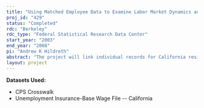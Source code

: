 ```yaml
---
title: "Using Matched Employee Data to Examine Labor Market Dynamics and the Quality of DWS/CPS Data in California: 1991-2000"
proj_id: "429"
status: "Completed"
rdc: "Berkeley"
rdc_type: "Federal Statistical Research Data Center"
start_year: "2003"
end_year: "2008"
pi: "Andrew K Hildreth"
abstract: "The project will link individual records for California residents in the Displaced Worker Supplements (DWS) (conducted in February 1994, February 1996, February 1998, and February 2000), with the March Current Population Survey files for 1991-2000 and the California Base Wage records 1991-2000. The proposed research seeks to address a number of issues in understanding how and why an individual loses their job using matched employee data. From the outset, the DWS was designed to elicit responses on the displacement of workers. Displacement was defined as being laid-off (without recall), a plant closing, or the employer going out of business. This is separate from a workers wish to quit or leave a job for their own reasons. As well as providing evidence on the accuracy of the DWS in measuring the cost of job displacement, there will be substantial scientific contributions and benefits to the Census Bureau from the work. We will conduct an assessment of the accuracy and shortcomings of the DWS in measuring the displacement of workers, of compiling displacement statistics, and measuring the cost of job loss. In particular, the scientific and bureau benefits are the following. First, the work will assess the importance of missing information on workers in the DWS. In particular, the work history and the measurement of wages can both be learned from the UI Base Wage files and their importance assessed. By including these two items into the DWS file, the analysis will be able to assess directly the importance of the missing information on job history, and the problems of reporting a retrospective wage for the last job for the displaced workers. Both of these items will impact how the wage change from displacement is estimated from the DWS. Second, assess the representative quality of the measurement of displacement against other sources of information. Matching the DWS to the UI Base Wage files, a more complete investigation is possible on the measurement of displacement from the ‘plant closed down’ response in the DWS. The UI Base Wage files can determine when a plant closed down through a change in the number of workers at a particular employer. This is will directly assess how researchers view the representative quality of the DWS in its estimate of displacement figures. As part of the Benefit to the Bureau, the research will provide technical memorandum describing the data base development and the differences between displacement statistics, pre and post displacement wages, and the reason for job loss. The technical memorandum will also address the implications for the Census Bureau’s data collection program. In particular, the usefulness of questions on displacement, the accuracy of recalling past wages, and the importance of missing information on the job loss between main employment spells."
layout: project
---
```


**Datasets Used:**

  - CPS Crosswalk 
  - Unemployment Insurance-Base Wage File -- California 

